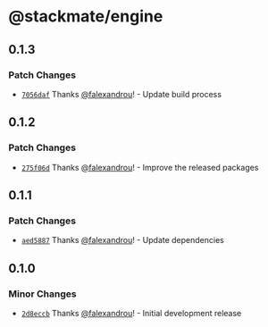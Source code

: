 # @stackmate/engine

## 0.1.3

### Patch Changes

- [`7056daf`](https://github.com/stackmate-io/stackmate/commit/7056daf0df2f93bdc3f7e3937ed45d8025884f74) Thanks [@falexandrou](https://github.com/falexandrou)! - Update build process

## 0.1.2

### Patch Changes

- [`275f06d`](https://github.com/stackmate-io/stackmate/commit/275f06d9215d7878dc5f9012f38cf01d97b0fb6a) Thanks [@falexandrou](https://github.com/falexandrou)! - Improve the released packages

## 0.1.1

### Patch Changes

- [`aed5887`](https://github.com/stackmate-io/stackmate/commit/aed5887f69da3bb105b046c9e18a5796dabc949f) Thanks [@falexandrou](https://github.com/falexandrou)! - Update dependencies

## 0.1.0

### Minor Changes

- [`2d8eccb`](https://github.com/stackmate-io/stackmate/commit/2d8eccb9c6304f89b9511ec8f7261e440c0d6479) Thanks [@falexandrou](https://github.com/falexandrou)! - Initial development release
